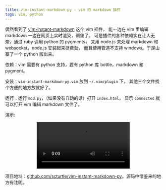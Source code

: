 ```yaml
---
title: vim-instant-markdown-py - vim 的 markdown 插件
tags: vim, python
---
```


偶然看到了 [vim-instant-markdown](https://github.com/suan/vim-instant-markdown) 这个 vim 插件，
能一边在 vim 里编辑 markdown 一边在网页上实时渲染，碉堡了。
可是插件的各种依赖实在让人无奈，通过 ruby 调用 python 的 pygments，
又用 node.js 来处理 markdown 和 websocket，node.js 安装起来挺费劲，
而且使用管道不支持 windows。于是山寨了一个 python 版出来。

依赖：vim 需要有 python 支持，要有 python 库 bottle，markdown 和 pygment。

安装：`vim-instant-markdown-py.vim` 放到 `~/.vim/plugin` 下，
其他三个文件找个方便的地方放就好了。

运行：运行 `mdd.py`，（如果没有自动的话）打开 `index.html`，
显示 `connected` 就可以打开 vim 编辑 markdown 文件了。

演示:   
<div style="text-align:center;">
<video src="/images/markdown.webm" controls>
</video>
</div>

项目地址：[github.com/scturtle/vim-instant-markdown-py](http://github.com/scturtle/vim-instant-markdown-py)。源码中借鉴来的地方有注明。
